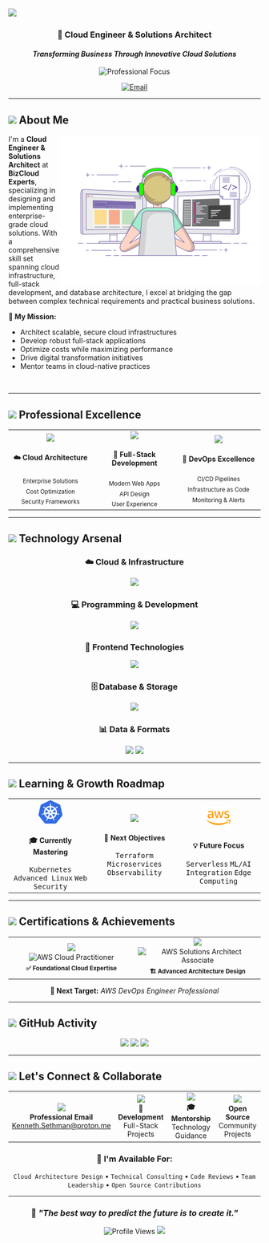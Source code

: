 # <div align="center">
  <img src="https://capsule-render.vercel.app/api?type=waving&color=gradient&customColorList=6,11,20&height=180&section=header&text=Kenneth%20Sethman&fontSize=42&fontColor=fff&animation=twinkling&fontAlignY=32"/>
</div>

<div align="center">
  
### 🚀 Cloud Engineer & Solutions Architect
#### *Transforming Business Through Innovative Cloud Solutions*

<p align="center">
  <img src="https://readme-typing-svg.herokuapp.com?font=JetBrains+Mono&weight=500&size=18&duration=3000&pause=1000&color=58A6FF&center=true&vCenter=true&multiline=true&width=800&height=100&lines=Enterprise+Cloud+Architecture+%7C+AWS+Solutions;Full-Stack+Development+%7C+Database+Optimization;DevOps+Automation+%7C+Security-First+Design;Scalable+Systems+%7C+Cost-Effective+Innovation" alt="Professional Focus" />
</p>

[![Email](https://img.shields.io/badge/Get_In_Touch-Kenneth.Sethman@proton.me-blueviolet?style=for-the-badge&logo=protonmail&logoColor=white&labelColor=8B89CC)](mailto:Kenneth.Sethman@proton.me)

</div>

---

## <img src="https://media.giphy.com/media/iY8CRBdQXODJSCERIr/giphy.gif" width="35"> About Me

<img align="right" alt="Coding" width="400" src="https://raw.githubusercontent.com/devSouvik/devSouvik/master/gif3.gif">

I'm a **Cloud Engineer & Solutions Architect** at **BizCloud Experts**, specializing in designing and implementing enterprise-grade cloud solutions. With a comprehensive skill set spanning cloud infrastructure, full-stack development, and database architecture, I excel at bridging the gap between complex technical requirements and practical business solutions.

**🎯 My Mission:**
- Architect scalable, secure cloud infrastructures
- Develop robust full-stack applications  
- Optimize costs while maximizing performance
- Drive digital transformation initiatives
- Mentor teams in cloud-native practices

<br clear="right"/>

---

## <img src="https://media.giphy.com/media/WUlplcMpOCEmTGBtBW/giphy.gif" width="35"> Professional Excellence

<div align="center">

<table>
<tr>
<td width="33%" align="center">
  <div align="center">
    <img src="https://skillicons.dev/icons?i=aws" width="48"/>
    <h4>☁️ Cloud Architecture</h4>
    <sub>Enterprise Solutions<br/>Cost Optimization<br/>Security Frameworks</sub>
  </div>
</td>
<td width="33%" align="center">
  <div align="center">
    <img src="https://skillicons.dev/icons?i=react" width="48"/>
    <h4>🚀 Full-Stack Development</h4>
    <sub>Modern Web Apps<br/>API Design<br/>User Experience</sub>
  </div>
</td>
<td width="33%" align="center">
  <div align="center">
    <img src="https://skillicons.dev/icons?i=docker" width="48"/>
    <h4>🔧 DevOps Excellence</h4>
    <sub>CI/CD Pipelines<br/>Infrastructure as Code<br/>Monitoring & Alerts</sub>
  </div>
</td>
</tr>
</table>

</div>

---

## <img src="https://media.giphy.com/media/QssGEmpkyEOhBCb7e1/giphy.gif" width="35"> Technology Arsenal

<div align="center">

### ☁️ Cloud & Infrastructure
<p>
  <img src="https://skillicons.dev/icons?i=aws,docker,nginx,linux,windows" />
</p>

### 💻 Programming & Development  
<p>
  <img src="https://skillicons.dev/icons?i=python,javascript,cpp,nodejs,php" />
</p>

### 🎨 Frontend Technologies
<p>
  <img src="https://skillicons.dev/icons?i=react,html,css,bootstrap" />
</p>

### 🗄️ Database & Storage
<p>
  <img src="https://skillicons.dev/icons?i=postgresql,mongodb,mysql,mariadb" />
</p>

### 📊 Data & Formats
<p>
  <img src="https://img.shields.io/badge/JSON-000000?style=for-the-badge&logo=json&logoColor=white" height="50"/>
  <img src="https://img.shields.io/badge/XML-FF6600?style=for-the-badge" height="50"/>
</p>

</div>

---

## <img src="https://media.giphy.com/media/VgCDAzcKvsR6OM0uWg/giphy.gif" width="35"> Learning & Growth Roadmap

<div align="center">

<table>
<tr>
<td width="33%" align="center">
  <div align="center">
    <img src="https://github.com/devicons/devicon/blob/master/icons/kubernetes/kubernetes-plain.svg" width="48"/>
    <h4>🎓 Currently Mastering</h4>
    <kbd>Kubernetes</kbd> <kbd>Advanced Linux</kbd> <kbd>Web Security</kbd>
  </div>
</td>
<td width="33%" align="center">
  <div align="center">
    <img src="https://skillicons.dev/icons?i=terraform" width="48"/>
    <h4>🚀 Next Objectives</h4>
    <kbd>Terraform</kbd> <kbd>Microservices</kbd> <kbd>Observability</kbd>
  </div>
</td>
<td width="33%" align="center">
  <div align="center">
    <img src="https://github.com/devicons/devicon/blob/master/icons/amazonwebservices/amazonwebservices-plain-wordmark.svg" width="48"/>
    <h4>💡 Future Focus</h4>
    <kbd>Serverless</kbd> <kbd>ML/AI Integration</kbd> <kbd>Edge Computing</kbd>
  </div>
</td>
</tr>
</table>

</div>

---

## <img src="https://media.giphy.com/media/LnQjpWaON8nhr21vNW/giphy.gif" width="35"> Certifications & Achievements

<div align="center">

<table>
<tr>
<td align="center" width="50%">
  <img src="https://images.credly.com/size/150x150/images/00634f82-b07f-4bbd-a6bb-53de397fc3a6/image.png" width="100"/>
  <br>
  <img src="https://img.shields.io/badge/AWS%20Certified-Cloud%20Practitioner-FF9900?style=for-the-badge&logo=amazon-aws&logoColor=white" alt="AWS Cloud Practitioner"/>
  <br><sub><b>✅ Foundational Cloud Expertise</b></sub>
</td>
<td align="center" width="50%">
  <img src="https://images.credly.com/size/150x150/images/0e284c3f-5164-4b21-8660-0d84737941bc/image.png" width="100"/>
  <br>
  <img src="https://img.shields.io/badge/AWS%20Certified-Solutions%20Architect%20Associate-FF9900?style=for-the-badge&logo=amazon-aws&logoColor=white" alt="AWS Solutions Architect Associate"/>
  <br><sub><b>🏗️ Advanced Architecture Design</b></sub>
</td>
</tr>
</table>

**🎯 Next Target:** *AWS DevOps Engineer Professional*

</div>

---

## <img src="https://media.giphy.com/media/LnQjpWaON8nhr21vNW/giphy.gif" width="35"> GitHub Activity

<div align="center">

<img width="49%" src="https://github-readme-stats.vercel.app/api?username=saltine-dev&show_icons=true&theme=tokyonight&hide_border=true&bg_color=0D1117&title_color=79C0FF&icon_color=58A6FF&text_color=C9D1D9" />
<img width="49%" src="https://github-readme-streak-stats.herokuapp.com/?user=saltine-dev&theme=tokyonight&hide_border=true&background=0D1117&ring=79C0FF&fire=58A6FF&currStreakLabel=79C0FF" />

<img width="70%" src="https://github-readme-stats.vercel.app/api/top-langs/?username=saltine-dev&layout=compact&theme=tokyonight&hide_border=true&bg_color=0D1117&title_color=79C0FF&text_color=C9D1D9&langs_count=10" />

</div>

---

## <img src="https://media.giphy.com/media/LnQjpWaON8nhr21vNW/giphy.gif" width="35"> Let's Connect & Collaborate

<div align="center">

<table>
<tr>
<td align="center" width="25%">
  <img src="https://img.icons8.com/color/96/000000/email.png" width="64"/>
  <br><b>Professional Email</b>
  <br><a href="mailto:Kenneth.Sethman@proton.me">Kenneth.Sethman@proton.me</a>
</td>
<td align="center" width="25%">
  <img src="https://img.icons8.com/color/96/000000/development-skill.png" width="64"/>
  <br><b>🚀 Development</b>
  <br>Full-Stack Projects
</td>
<td align="center" width="25%">
  <img src="https://img.icons8.com/color/96/000000/mentor.png" width="64"/>
  <br><b>🎓 Mentorship</b>
  <br>Technology Guidance
</td>
<td align="center" width="25%">
  <img src="https://img.icons8.com/color/96/000000/collaboration.png" width="64"/>
  <br><b>Open Source</b>
  <br>Community Projects
</td>
</tr>
</table>

### 💬 I'm Available For:
`Cloud Architecture Design` • `Technical Consulting` • `Code Reviews` • `Team Leadership` • `Open Source Contributions`

</div>

---

<div align="center">

### 💭 *"The best way to predict the future is to create it."*

<img src="https://komarev.com/ghpvc/?username=saltine-dev&color=79C0FF&style=for-the-badge&label=Profile+Views&labelColor=0D1117" alt="Profile Views"/>

<img src="https://capsule-render.vercel.app/api?type=waving&color=gradient&customColorList=6,11,20&height=100&section=footer"/>

</div>
